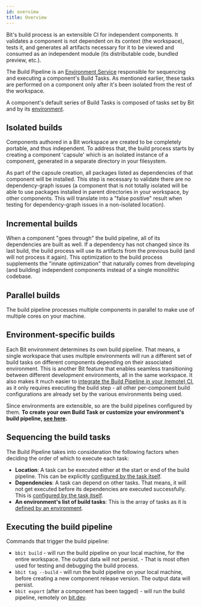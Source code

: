 ```yaml
---
id: overview
title: Overview
---
```


Bit's build process is an extensible CI for independent components. It validates a component is not dependent on its context (the workspace), tests it, and generates all artifacts necessary for it to be viewed and consumed as an independent module (its distributable code, bundled preview, etc.).

The Build Pipeline is an [Environment Service](/docs/environments/environment-services) responsible for sequencing and executing a component's Build Tasks. As mentioned earlier, these tasks are performed on a component only after it's been isolated from the rest of the workspace.

A component's default series of Build Tasks is composed of tasks set by Bit and by its [environment](/docs/environments/overview).

## Isolated builds

Components authored in a Bit workspace are created to be completely portable, and thus independent. To address that, the build process starts by creating a component 'capsule' which is an isolated instance of a component, generated in a separate directory in your filesystem.

As part of the capsule creation, all packages listed as dependencies of that component will be installed. This step is necessary to validate there are no dependency-graph issues (a component that is not totally isolated will be able to use packages installed in parent directories in your workspace, by other components. This will translate into a "false positive" result when testing for dependency-graph issues in a non-isolated location).

## Incremental builds

When a component "goes through" the build pipeline, all of its dependencies are built as well. If a dependency has not changed since its last build, the build process will use its artifacts from the previous build (and will not process it again). This optimization to the build process supplements the "innate optimization" that naturally comes from developing (and building) independent components instead of a single monolithic codebase.

## Parallel builds

The build pipeline processes multiple components in parallel to make use of multiple cores on your machine.

## Environment-specific builds

Each Bit environment determines its own build pipeline. That means, a single workspace that uses multiple environments will run a different set of build tasks on different components depending on their associated environment. This is another Bit feature that enables seamless transitioning between different development environments, all in the same workspace. It also makes it much easier to [integrate the Build Pipeline in your (remote) CI](/docs/getting-started/ci-cd), as it only requires executing the build step - all other per-component build configurations are already set by the various environments being used.

Since environments are extensible, so are the build pipelines configured by them. **To create your own Build Task or customize your environment's build pipeline, [see here](/docs/build-pipeline/create-build-task).**

## Sequencing the build tasks

The Build Pipeline takes into consideration the following factors when deciding the order of which to execute each task:

- **Location**: A task can be executed either at the start or end of the build pipeline. This can be explicitly [configured by the task itself](docs/build-pipeline/create-build-task#append-to-the-start-or-end-of-the-pipeline-in-relation-to-other-tasks).
- **Dependencies**: A task can depend on other tasks. That means, it will not get executed before its dependencies are executed successfully. This is [configured by the task itself](docs/build-pipeline/create-build-task#append-to-the-start-or-end-of-the-pipeline-in-relation-to-other-tasks).
- **An environment's list of build tasks**: This is the array of tasks as it is [defined by an environment](/docs/build-pipeline/create-build-task#override-the-build-pipeline-sequence).

## Executing the build pipeline

Commands that trigger the build pipeline:

- `bbit build` - will run the build pipeline on your local machine, for the entire workspace. The output data will not persist. - That is most often used for testing and debugging the build process.
- `bbit tag --build` - will run the build pipeline on your local machine, before creating a new component release version. The output data will persist.
- `bbit export` (after a component has been tagged) - will run the build pipeline, remotely on [bit.dev](https://bit.dev).
